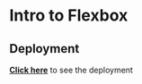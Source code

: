 # Intro to Flexbox

## Deployment

**[Click here](https://jollity.github.io/flexbox/01-intro-to-flexbox/index.html)** to see the deployment

